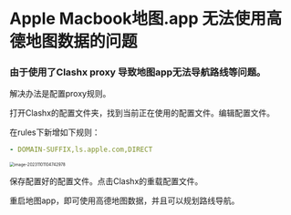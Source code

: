 # Apple Macbook地图.app 无法使用高德地图数据的问题

### 由于使用了Clashx proxy 导致地图app无法导航路线等问题。

解决办法是配置proxy规则。

打开Clashx的配置文件夹，找到当前正在使用的配置文件。编辑配置文件。

在rules下新增如下规则：

```yaml
- DOMAIN-SUFFIX,ls.apple.com,DIRECT
```



<img src="image-20231101104742978.png" alt="image-20231101104742978" style="zoom:50%;" />

保存配置好的配置文件。点击Clashx的重载配置文件。

重启地图app，即可使用高德地图数据，并且可以规划路线导航。